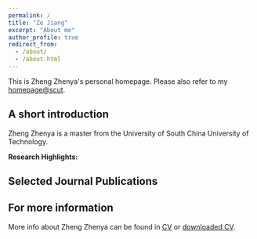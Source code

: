 ```yaml
---
permalink: /
title: "Ze Jiang"
excerpt: "About me"
author_profile: true
redirect_from: 
  - /about/
  - /about.html
---
```


This is Zheng Zhenya's personal homepage. Please also refer to my [homepage@scut](https://www.researchgate.net/profile/Zheng-Zhenya). 

## A short introduction
Zheng Zhenya is a master from the University of South China University of Technology.

<b>Research Highlights:</b>


## Selected Journal Publications


## For more information
More info about Zheng Zhenya can be found in [CV](https://zhenyazheng.github.io/cv/) or [downloaded CV](http://zhenyazheng.github.io/files/CV_ZhengZhenya.pdf).
